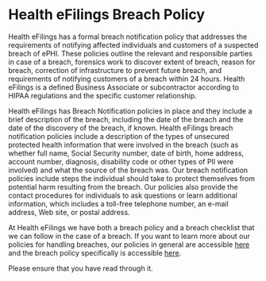 # Health eFilings Breach Policy

Health eFilings has a formal breach notification policy that addresses the requirements of notifying affected individuals and customers of a suspected breach of ePHI. These policies outline the relevant and responsible parties in case of a breach, forensics work to discover extent of breach, reason for breach, correction of infrastructure to prevent future breach, and requirements of notifying customers of a breach within 24 hours. Health eFilings is a defined Business Associate or subcontractor according to HIPAA regulations and the specific customer relationship.

Health eFilings has Breach Notification policies in place and they include a brief description of the breach, including the date of the breach and the date of the discovery of the breach, if known. Health eFilings breach notification policies include a description of the types of unsecured protected health information that were involved in the breach (such as whether full name, Social Security number, date of birth, home address, account number, diagnosis, disability code or other types of PII were involved) and what the source of the breach was. Our breach notification policies include steps the individual should take to protect themselves from potential harm resulting from the breach. Our policies also provide the contact procedures for individuals to ask questions or learn additional information, which includes a toll-free telephone number, an e-mail address, Web site, or postal address.

At Health eFilings we have both a breach policy and a breach checklist that we can follow in the case of a breach. If you want to learn more about our policies for handling breaches, our policies in general are accessible [here](https://github.com/Xodarap/policies) and the breach policy specifically is accessible [here](https://github.com/Xodarap/policies/blob/master/breach_policy.md).

Please ensure that you have read through it.
